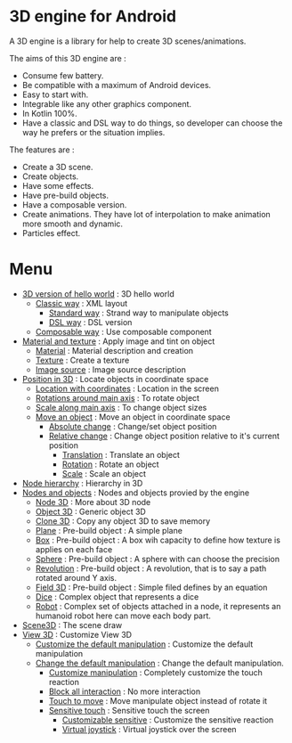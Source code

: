 # 3D engine for Android

A 3D engine is a library for help to create 3D scenes/animations.

The aims of this 3D engine are :

* Consume few battery.
* Be compatible with a maximum of Android devices.
* Easy to start with.
* Integrable like any other graphics component.
* In Kotlin 100%.
* Have a classic and DSL way to do things, so developer can choose the way he prefers or the
  situation implies.

The features are :

* Create a 3D scene.
* Create objects.
* Have some effects.
* Have pre-build objects.
* Have a composable version.
* Create animations. They have lot of interpolation to make animation more smooth and dynamic.
* Particles effect.

# Menu

* [3D version of hello world](helloWorld/HelloWorld3D.md) : 3D hello world
    * [Classic way](helloWorld/HelloWorld3D.md#classic-way) : XML layout
        * [Standard way](helloWorld/HelloWorld3D.md#standard-way) : Strand way to manipulate objects
        * [DSL way](helloWorld/HelloWorld3D.md#dsl-way) : DSL version
    * [Composable way](helloWorld/HelloWorld3D.md#composable-way) : Use composable component
* [Material and texture](material/Material.md) : Apply image and tint on object
    * [Material](material/Material.md#material) : Material description and creation
    * [Texture](material/Material.md#texture) : Create a texture
    * [Image source](material/Material.md#image-source) : Image source description
* [Position in 3D](position/PositionIn3D.md) : Locate objects in coordinate space
    * [Location with coordinates](position/PositionIn3D.md#location-with-coordinates) : Location in
      the screen
    * [Rotations around main axis](position/PositionIn3D.md#rotations-around-main-axis) : To rotate
      object
    * [Scale along main axis](position/PositionIn3D.md#scale-along-main-axis) : To change object
      sizes
    * [Move an object](position/PositionIn3D.md#move-an-object) : Move an object in coordinate space
        * [Absolute change](position/PositionIn3D.md#absolute-change) : Change/set object position
        * [Relative change](position/PositionIn3D.md#relative-change) : Change object position
          relative to it's current position
            * [Translation](position/PositionIn3D.md#translation) : Translate an object
            * [Rotation](position/PositionIn3D.md#rotation) : Rotate an object
            * [Scale](position/PositionIn3D.md#scale) : Scale an object
* [Node hierarchy](nodeHierarchy/NodeHierarchy.md) : Hierarchy in 3D
* [Nodes and objects](nodesAndObjects/NodesAndObjects.md) : Nodes and objects provied by the engine
    * [Node 3D](nodesAndObjects/geometry/Node3D.md) : More about 3D node
    * [Object 3D](nodesAndObjects/geometry/Object3D.md) : Generic object 3D
    * [Clone 3D](nodesAndObjects/geometry/Clone3D.md) : Copy any object 3D to save memory
    * [Plane](nodesAndObjects/geometry/Plane.md) : Pre-build object : A simple plane
    * [Box](nodesAndObjects/geometry/Box.md) : Pre-build object : A box wih capacity to define how
      texture is applies on each face
    * [Sphere](nodesAndObjects/geometry/Sphere.md) : Pre-build object : A sphere with can choose the
      precision
    * [Revolution](nodesAndObjects/geometry/Revolution.md) : Pre-build object : A revolution, that
      is to say a path rotated around Y axis.
    * [Field 3D](nodesAndObjects/geometry/Field3D.md) : Pre-build object : Simple filed defines by
      an equation
    * [Dice](nodesAndObjects/geometry/Dice.md) : Complex object that represents a dice
    * [Robot](nodesAndObjects/geometry/Robot.md) : Complex set of objects attached in a node, it
      represents an humanoid robot here can move each body part.
* [Scene3D](scene/Scene3D.md) : The scene draw
* [View 3D](view/View3D.md) : Customize View 3D
    * [Customize the default manipulation](view/View3D.md#customize-the-default-manipulation) :
      Customize the default manipulation
    * [Change the default manipulation](view/View3D.md#change-the-default-manipulation) : Change the
      default manipulation.
        * [Customize manipulation](view/View3D.md#customize-manipulation)  : Completely customize
          the touch reaction
        * [Block all interaction](view/View3D.md#block-all-interaction) : No more interaction
        * [Touch to move](view/View3D.md#touch-to-move) : Move manipulate object instead of rotate
          it
        * [Sensitive touch](view/View3D.md#sensitive-touch) : Sensitive touch the screen
            * [Customizable sensitive](view/View3D.md#customizable-sensitive) : Customize the
              sensitive reaction
            * [Virtual joystick](view/View3D.md#virtual-joystick) : Virtual joystick over the screen

